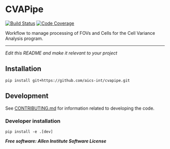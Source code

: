 # CVAPipe

[![Build Status](https://github.com/aics-int/cvapipe/workflows/Build%20Master/badge.svg)](https://github.com/aics-int/cvapipe/actions)
[![Code Coverage](https://codecov.io/gh/aics-int/cvapipe/branch/master/graph/badge.svg)](https://codecov.io/gh/aics-int/cvapipe)

Workflow to manage processing of FOVs and Cells for the Cell Variance Analysis program.

---

*Edit this README and make it relevant to your project*

## Installation
`pip install git+https://github.com/aics-int/cvapipe.git`

## Development
See [CONTRIBUTING.md](CONTRIBUTING.md) for information related to developing the code.

### Developer installation
`pip install -e .[dev]`


***Free software: Allen Institute Software License***

